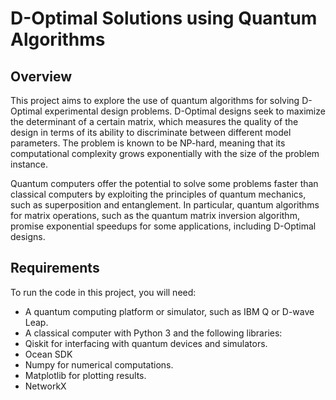 # D-Optimal Solutions using Quantum Algorithms
## Overview

This project aims to explore the use of quantum algorithms for solving D-Optimal experimental design problems. D-Optimal designs seek to maximize the determinant of a certain matrix, which measures the quality of the design in terms of its ability to discriminate between different model parameters. The problem is known to be NP-hard, meaning that its computational complexity grows exponentially with the size of the problem instance.

Quantum computers offer the potential to solve some problems faster than classical computers by exploiting the principles of quantum mechanics, such as superposition and entanglement. In particular, quantum algorithms for matrix operations, such as the quantum matrix inversion algorithm, promise exponential speedups for some applications, including D-Optimal designs.

## Requirements
To run the code in this project, you will need:

- A quantum computing platform or simulator, such as IBM Q or D-wave Leap.
- A classical computer with Python 3 and the following libraries:
- Qiskit for interfacing with quantum devices and simulators.
- Ocean SDK
- Numpy for numerical computations.
- Matplotlib for plotting results.
- NetworkX
